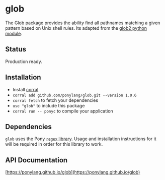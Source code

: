 # glob

The Glob package provides the ability find all pathnames matching a given
pattern based on Unix shell rules. Its adapted from the
[glob2 python module](https://github.com/miracle2k/python-glob2).

## Status

Production ready.

## Installation

* Install [corral](https://github.com/ponylang/corral)
* `corral add github.com/ponylang/glob.git --version 1.0.6`
* `corral fetch` to fetch your dependencies
* `use "glob"` to include this package
* `corral run -- ponyc` to compile your application

## Dependencies

`glob` uses the Pony [`regex` library](https://github.com/ponylang/regex/). Usage and installation instructions for it will be required in order for this library to work.

## API Documentation

[https://ponylang.github.io/glob](https://ponylang.github.io/glob)

